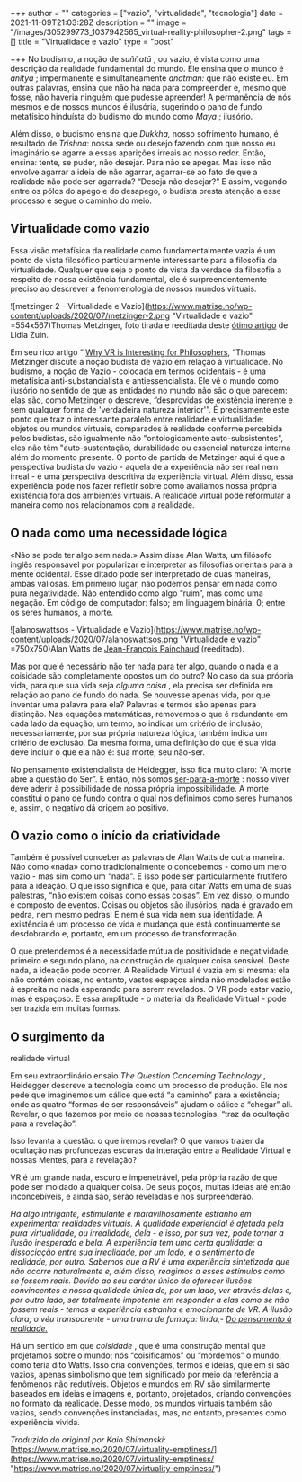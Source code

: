 +++
author = ""
categories = ["vazio", "virtualidade", "tecnologia"]
date = 2021-11-09T21:03:28Z
description = ""
image = "/images/305299773_1037942565_virtual-reality-philosopher-2.png"
tags = []
title = "Virtualidade e vazio"
type = "post"

+++
No budismo, a noção de _suññatā_ , ou vazio, é vista como uma descrição da realidade fundamental do mundo. Ele ensina que o mundo é _anitya_ ; impermanente e simultaneamente _anatman:_ que não existe eu. Em outras palavras, ensina que não há nada para compreender e, mesmo que fosse, não haveria ninguém que pudesse apreender! A permanência de nós mesmos e de nossos mundos é ilusória, sugerindo o pano de fundo metafísico hinduísta do budismo do mundo como _Maya_ ; ilusório.  
  
Além disso, o budismo ensina que _Dukkha,_ nosso sofrimento humano, é resultado de _Trishna_: nossa sede ou desejo fazendo com que nosso eu imaginário se agarre a essas aparições irreais ao nosso redor. Então, ensina: tente, se puder, não desejar. Para não se apegar. Mas isso não envolve agarrar a ideia de não agarrar, agarrar-se ao fato de que a realidade não pode ser agarrada? “Deseja não desejar?” E assim, vagando entre os pólos do apego e do desapego, o budista presta atenção a esse processo e segue o caminho do meio.

## Virtualidade como vazio

Essa visão metafísica da realidade como fundamentalmente vazia é um ponto de vista filosófico particularmente interessante para a filosofia da virtualidade. Qualquer que seja o ponto de vista da verdade da filosofia a respeito de nossa existência fundamental, ele é surpreendentemente preciso ao descrever a fenomenologia de nossos mundos virtuais.

![metzinger 2 - Virtualidade e Vazio](https://www.matrise.no/wp-content/uploads/2020/07/metzinger-2.png "Virtualidade e vazio" =554x567)Thomas Metzinger, foto tirada e reeditada deste [ótimo artigo](https://medium.com/ponto-%C3%B4mega/the-self-and-the-machine-some-notes-on-digital-immortality-according-to-thomas-metzinger-d4428ce2ad93) de Lidia Zuin.

Em seu rico artigo “ [Why VR is Interesting for Philosophers](https://www.philosophie.fb05.uni-mainz.de/files/2018/09/Metzinger_VR_Phil_2018_frobt-05-00101.pdf), ”Thomas Metzinger discute a noção budista de vazio em relação à virtualidade. No budismo, a noção de Vazio - colocada em termos ocidentais - é uma metafísica anti-substancialista e antiessencialista. Ele vê o mundo como ilusório no sentido de que as entidades no mundo não são o que parecem: elas são, como Metzinger o descreve, “desprovidas de existência inerente e sem qualquer forma de 'verdadeira natureza interior'”. É precisamente este ponto que traz o interessante paralelo entre realidade e virtualidade: objetos ou mundos virtuais, comparados à realidade conforme percebida pelos budistas, são igualmente não "ontologicamente auto-subsistentes", eles não têm "auto-sustentação, durabilidade ou essencial natureza interna além do momento presente. O ponto de partida de Metzinger aqui é que a perspectiva budista do vazio - aquela de a experiência não ser real nem irreal - é uma perspectiva descritiva da experiência virtual. Além disso, essa experiência pode nos fazer refletir sobre como avaliamos nossa própria existência fora dos ambientes virtuais. A realidade virtual pode reformular a maneira como nos relacionamos com a realidade.

## O nada como uma necessidade lógica

«Não se pode ter algo sem nada.» Assim disse Alan Watts, um filósofo inglês responsável por popularizar e interpretar as filosofias orientais para a mente ocidental. Esse ditado pode ser interpretado de duas maneiras, ambas valiosas. Em primeiro lugar, não podemos pensar em nada como pura negatividade. Não entendido como algo “ruim”, mas como uma negação. Em código de computador: falso; em linguagem binária: 0; entre os seres humanos, a morte.

![alanoswattsos - Virtualidade e Vazio](https://www.matrise.no/wp-content/uploads/2020/07/alanoswattsos.png "Virtualidade e vazio" =750x750)Alan Watts de [Jean-François Painchaud](https://www.tumblr.com/tagged/superphazed) (reeditado).

Mas por que é necessário não ter nada para ter algo, quando o nada e a coisidade são completamente opostos um do outro? No caso da sua própria vida, para que sua vida seja _alguma coisa_ , ela precisa ser definida em relação ao pano de fundo do nada. Se houvesse apenas vida, por que inventar uma palavra para ela? Palavras e termos são apenas para distinção. Nas equações matemáticas, removemos o que é redundante em cada lado da equação; um termo, ao indicar um critério de inclusão, necessariamente, por sua própria natureza lógica, também indica um critério de exclusão. Da mesma forma, uma definição do que é sua vida deve incluir o que ela não é: sua morte, seu não-ser.  
  
No pensamento existencialista de Heidegger, isso fica muito claro: “A morte abre a questão do Ser”. E então, nós somos [ser-para-a-morte](https://www.theguardian.com/commentisfree/belief/2009/jul/13/heidegger-being-time) : nosso viver deve aderir à possibilidade de nossa própria impossibilidade. A morte constitui o pano de fundo contra o qual nos definimos como seres humanos e, assim, o negativo dá origem ao positivo.

## O vazio como o início da criatividade

Também é possível conceber as palavras de Alan Watts de outra maneira. Não como «nada» como tradicionalmente o concebemos - como um mero vazio - mas sim como um "nada". E isso pode ser particularmente frutífero para a ideação. O que isso significa é que, para citar Watts em uma de suas palestras, “não existem coisas como essas coisas”. Em vez disso, o mundo é composto de eventos. Coisas ou objetos são ilusórios, nada é gravado em pedra, nem mesmo pedras! E nem é sua vida nem sua identidade. A existência é um processo de vida e mudança que está continuamente se desdobrando e, portanto, em um processo de transformação.

O que pretendemos é a necessidade mútua de positividade e negatividade, primeiro e segundo plano, na construção de qualquer coisa sensível. Deste nada, a ideação pode ocorrer. A Realidade Virtual é vazia em si mesma: ela não contém coisas, no entanto, vastos espaços ainda não modelados estão à espreita no nada esperando para serem revelados. O VR pode estar vazio, mas é espaçoso. E essa amplitude - o material da Realidade Virtual - pode ser trazida em muitas formas.

## O surgimento da  
realidade virtual

Em seu extraordinário ensaio _The Question Concerning Technology_ , Heidegger descreve a tecnologia como um processo de produção. Ele nos pede que imaginemos um cálice que está “a caminho” para a existência; onde as quatro “formas de ser responsáveis” ajudam o cálice a “chegar” ali. Revelar, o que fazemos por meio de nossas tecnologias, “traz da ocultação para a revelação”.

Isso levanta a questão: o que iremos revelar? O que vamos trazer da ocultação nas profundezas escuras da interação entre a Realidade Virtual e nossas Mentes, para a revelação?

VR é um grande nada, escuro e impenetrável, pela própria razão de que pode ser moldado a qualquer coisa. De seus poços, muitas ideias até então inconcebíveis, e ainda são, serão reveladas e nos surpreenderão.  
  
_Há algo intrigante, estimulante e maravilhosamente estranho em experimentar realidades virtuais. A qualidade experiencial é afetada pela pura virtualidade, ou irrealidade, dela - e isso, por sua vez, pode tornar a ilusão inesperada e bela. A experiência tem uma certa qualidade: a dissociação entre sua irrealidade, por um lado, e o sentimento de realidade, por outro. Sabemos que a RV é uma experiência sintetizada que não ocorre naturalmente e, além disso, reagimos a esses estímulos como se fossem reais. Devido ao seu caráter único de oferecer ilusões convincentes e nossa qualidade única de, por um lado, ver através delas e, por outro lado, ser totalmente impotente em responder a elas como se não fossem reais - temos a experiência estranha e emocionante de VR. A ilusão clara; o véu transparente - uma trama de fumaça: linda,_- [_Do pensamento à realidade._](https://www.matrise.no/2019/05/from-thought-to-reality-virtual-reality-as-thought/)

Há um sentido em que _coisidade_ , que é uma construção mental que projetamos sobre o mundo; nós “coisificamos” ou “mordemos” o mundo, como teria dito Watts. Isso cria convenções, termos e ideias, que em si são vazios, apenas simbolismo que tem significado por meio da referência a fenômenos não redutíveis. Objetos e mundos em RV são similarmente baseados em ideias e imagens e, portanto, projetados, criando convenções no formato da realidade. Desse modo, os mundos virtuais também são vazios, sendo convenções instanciadas, mas, no entanto, presentes como experiência vivida.  
  
_Traduzido do original por Kaio Shimanski:_  
[https://www.matrise.no/2020/07/virtuality-emptiness/](https://www.matrise.no/2020/07/virtuality-emptiness/ "https://www.matrise.no/2020/07/virtuality-emptiness/")
